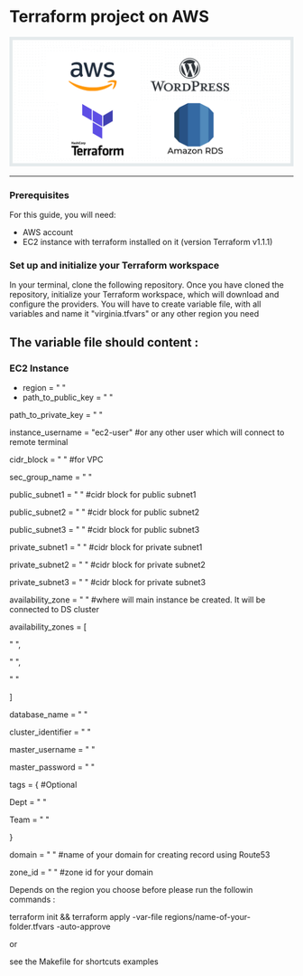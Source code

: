 # Terraform project on AWS
![Ansible](/images/terraform.png)

___

 ### Prerequisites
 For this guide, you will need:

- AWS account
- EC2 instance with terraform installed on it (version Terraform v1.1.1)

### Set up and initialize your Terraform workspace
In your terminal, clone the following repository. Once you have cloned the repository, initialize your Terraform workspace, which will download and configure the providers.
You will have to create variable file, with all variables and name it "virginia.tfvars" or any other region you need
## The variable file should content :

### EC2 Instance

- region              = " "
- path_to_public_key  = " "

path_to_private_key = " "

instance_username   = "ec2-user" #or any other user which will connect to remote terminal

cidr_block          = " " #for VPC

sec_group_name      = " "

public_subnet1      = " " #cidr block for public subnet1

public_subnet2      = " " #cidr block for public subnet2

public_subnet3      = " " #cidr block for public subnet3

private_subnet1     = " " #cidr block for private subnet1

private_subnet2     = " " #cidr block for private subnet2

private_subnet3     = " " #cidr block for private subnet3

availability_zone   = " " #where will main instance be created. It will be connected to DS cluster 

availability_zones = [
    
 " ",
 
  " ",
  
  " "
  
 ]
 

 database_name      = " "
 
 cluster_identifier = " "
 
master_username    = " "

master_password    = " "


tags = { #Optional

  Dept = " "
  
  Team = " "
  
}



domain = " " #name of your domain for creating record using Route53

zone_id = " " #zone id for your domain 


Depends on the region you choose before please run the followin commands :

terraform init && terraform apply -var-file regions/name-of-your-folder.tfvars   -auto-approve

or 

see the Makefile for shortcuts examples
